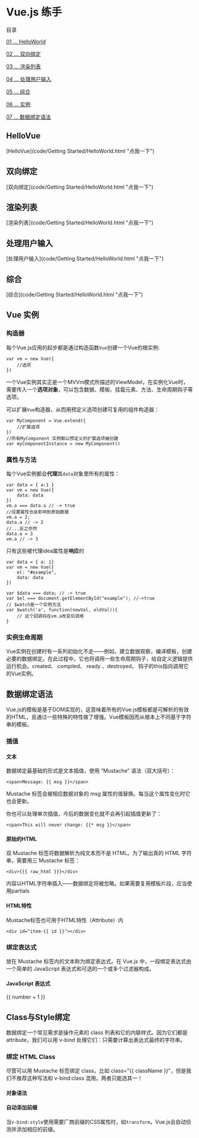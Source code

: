 # Vue.js 练手 #

目录

[01 ... HelloWorld](#01)

[02 ... 双向绑定](#02)

[03 ... 渲染列表](#03)

[04 ... 处理用户输入](#04)

[05 ... 综合](#05)

[06 ... 实例](#06)

[07 ... 数据绑定语法](#07)

## HelloVue ##
<span id="01"></span>
[HelloVue](code/Getting Started/HelloWorld.html "点我一下") 
## 双向绑定 ##
<span id="02"></span>
[双向绑定](code/Getting Started/HelloWorld.html "点我一下")
## 渲染列表 ##
<span id="03"></span>
[渲染列表](code/Getting Started/HelloWorld.html "点我一下")
## 处理用户输入 ##
<span id="04"></span>
[处理用户输入](code/Getting Started/HelloWorld.html "点我一下")
## 综合 ##
<span id="05"></span>
[综合](code/Getting Started/HelloWorld.html "点我一下")

## Vue 实例 ##
### 构造器 ###
每个Vue.js应用的起步都是通过构造函数`Vue`创建一个Vue的根实例:
	
	var vm = new Vue({
		//选项
	})
一个Vue实例其实正是一个MVVm模式所描述的ViewModel，在实例化Vue时，需要传入一个**选项对象**，可以包含数据、模板、挂载元素、方法、生命周期钩子等选项。

可以扩展`Vue`构造器，从而用预定义选项创建可复用的组件构造器：

	var MyComponent = Vue.extend({
		//扩展选项
	})
	//所有MyComponent 实例都以预定义的扩展选项被创建
	var myComponentInstance = new MyComponent()

### 属性与方法 ###
每个Vue实例都会**代理**其`data`对象里所有的属性：

	var data = { a:1 }
	var vm = new Vue({
		data: data
	})
	vm.a === data.a // -> true
	//设置属性也会影响到原始数据
	vm.a = 2;
 	data.a // -> 2
	//...反之亦然
	data.a = 3
	vm.a // -> 3
只有这些被代理idea属性是**响应**的

	var data = { a: 1}
	var vm = new Vue({
		el: "#example",
		data: data
	})

	var $data === data; // -> true
	var $el === document.getElementById("example"); //->true
	// $watch是一个实例方法
	var $watch('a', function(newVal, oldVal)){
		// 这个回调将在vm.a改变后调用
	}

### 实例生命周期 ###
Vue实例在创建时有一系列初始化不走——例如，建立数据观察，编译模板，创建必要的数据绑定。在此过程中，它也将调用一些生命周期钩子，给自定义逻辑提供运行机会。created、 compiled、 ready 、destroyed， 钩子的this指向调用它的Vue实例。

## 数据绑定语法 ##
Vue.js的模板是基于DOM实现的，这意味着所有的Vue.js模板都是可解析的有效的HTML，且通过一些特殊的特性做了增强。Vue模板因而从根本上不同基于字符串的模板。

### 插值 ###

#### 文本 ####
数据绑定最基础的形式是文本插值，使用 “Mustache” 语法（双大括号）：

	<span>Message: {{ msg }}</span>

Mustache 标签会被相应数据对象的 msg 属性的值替换。每当这个属性变化时它也会更新。

你也可以处理单次插值，今后的数据变化就不会再引起插值更新了：

	<span>This will never change: {{* msg }}</span>

#### 原始的HTML ####
双 Mustache 标签将数据解析为纯文本而不是 HTML。为了输出真的 HTML 字符串，需要用三 Mustache 标签：

	<div>{{{ raw_html }}}</div>
内容以HTML字符串插入——数据绑定将被忽略。如果需要复用模板片段，应当使用partials

#### HTML特性 ####
Mustache标签也可用于HTML特性（Attribute）内

	<div id="item-{{ id }}"></div>

### 绑定表达式 ###
放在 Mustache 标签内的文本称为绑定表达式。在 Vue.js 中，一段绑定表达式由一个简单的 JavaScript 表达式和可选的一个或多个过滤器构成。

#### JavaScript 表达式 ####
{{ number + 1 }}

## Class与Style绑定 ##
数据绑定一个常见需求是操作元素的 class 列表和它的内联样式。因为它们都是 attribute，我们可以用 v-bind 处理它们：只需要计算出表达式最终的字符串。

### 绑定 HTML Class ###
尽管可以用 Mustache 标签绑定 class，比如 class="{{ className }}"，但是我们不推荐这种写法和 v-bind:class 混用。两者只能选其一！


#### 对象语法 ####

#### 自动添加前缀 ####
当`v-bind:style`使用需要厂商前缀的CSS属性时，如`transform`，Vue.js会自动侦测并添加相应的前缀。